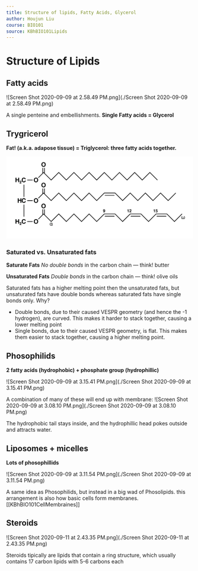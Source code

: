 ```yaml
---
title: Structure of lipids, Fatty Acids, Glycerol
author: Houjun Liu
course: BIO101
source: KBhBIO101Lipids
---
```


# Structure of Lipids

## Fatty acids

![Screen Shot 2020-09-09 at 2.58.49 PM.png](./Screen Shot 2020-09-09 at 2.58.49 PM.png)

A single penteine and embellishments. **Single Fatty acids = Glycerol**

## Trygricerol
**Fat! (a.k.a. adapose tissue) = Triglycerol: three fatty acids together.**

![Fat_triglyceride_shorthand_formula.png](Fat_triglyceride_shorthand_formula.png)

### Saturated vs. Unsaturated fats
**Saturate Fats**
_No double bonds_ in the carbon chain — think! butter

**Unsaturated Fats**
_Double bonds_ in the carbon chain — think! olive oils

Saturated fats has a higher melting point then the unsaturated fats, but unsaturated fats have double bonds whereas saturated fats have single bonds only. Why?

* Double bonds, due to their caused VESPR geometry (and hence the -1 hydrogen), are curved. This makes it harder to stack together, causing a lower melting point
* Single bonds, due to their caused VESPR geometry, is flat. This makes them easier to stack together, causing a higher melting point.

## Phosophilids
**2 fatty acids (hydrophobic) + phosphate group (hydrophillic)**

![Screen Shot 2020-09-09 at 3.15.41 PM.png](./Screen Shot 2020-09-09 at 3.15.41 PM.png)

A combination of many of these will end up with membrane:
![Screen Shot 2020-09-09 at 3.08.10 PM.png](./Screen Shot 2020-09-09 at 3.08.10 PM.png)

The hydrophobic tail stays inside, and the hydrophillic head pokes outside and attracts water.

## Liposomes + micelles
**Lots of phosophillids**

![Screen Shot 2020-09-09 at 3.11.54 PM.png](./Screen Shot 2020-09-09 at 3.11.54 PM.png)

A same idea as Phosophilids, but instead in a big wad of Phosolipids. this arrangement is also how basic cells form membranes. [[KBhBIO101CellMembraines]]

## Steroids
![Screen Shot 2020-09-11 at 2.43.35 PM.png](./Screen Shot 2020-09-11 at 2.43.35 PM.png)

Steroids tipically are lipids that contain a ring structure, which usually contains 17 carbon lipids with 5-6 carbons each
